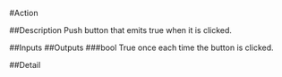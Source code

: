 #Action

##Description
Push button that emits true when it is clicked.

##Inputs
##Outputs
###bool
True once each time the button is clicked.

##Detail

